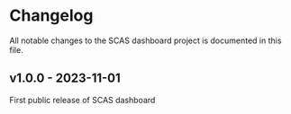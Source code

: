 # Changelog
All notable changes to the SCAS dashboard project is documented in this file.

## v1.0.0 - 2023-11-01
First public release of SCAS dashboard  
